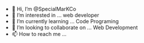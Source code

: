 - 👋 Hi, I’m @SpecialMarKCo
- 👀 I’m interested in ... web developer
- 🌱 I’m currently learning ... Code Programing
- 💞️ I’m looking to collaborate on ... Web Development
- 📫 How to reach me ...

<!---
SpecialMarKCo/SpecialMarKCo is a ✨ special ✨ repository because its `README.md` (this file) appears on your GitHub profile.
You can click the Preview link to take a look at your changes.
--->
